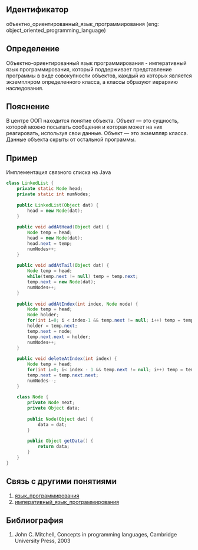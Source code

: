 ## Идентификатор

объектно_ориентированный_язык_программирования (eng: object_oriented_programming_language)

## Определение

Объектно-ориентированный язык программирования - императивный язык программирования, который поддерживает представление программы в виде совокупности объектов, каждый из которых является экземпляром определенного класса, а классы образуют иерархию наследования.

## Пояснение

В центре ООП находится понятие объекта. Объект — это сущность, которой можно посылать сообщения и которая может на них реагировать, используя свои данные. Объект — это экземпляр класса. Данные объекта скрыты от остальной программы.

## Пример

Имплементация связного списка на Java

~~~Java
class LinkedList {
	private static Node head;
	private static int numNodes;
	
	public LinkedList(Object dat) {
		head = new Node(dat);
	}
	
	public void addAtHead(Object dat) {
		Node temp = head;
		head = new Node(dat);
		head.next = temp;
		numNodes++;
	}
	
	public void addAtTail(Object dat) {
		Node temp = head;
		while(temp.next != null) temp = temp.next; 
		temp.next = new Node(dat);
		numNodes++;
	}
	
	public void addAtIndex(int index, Node node) {
		Node temp = head;
		Node holder;
		for(int i=0; i < index-1 && temp.next != null; i++) temp = temp.next;
		holder = temp.next;
		temp.next = node;
		temp.next.next = holder;
		numNodes++;
	}
	
	public void deleteAtIndex(int index) {
		Node temp = head;
		for(int i=0; i< index - 1 && temp.next != null; i++) temp = temp.next;
		temp.next = temp.next.next;
		numNodes--;
	}
	
	class Node {
		private Node next;
		private Object data;
		
		public Node(Object dat) {
			data = dat;
		}
		
		public Object getData() {
			return data;
		}
	}
}
~~~

## Связь с другими понятиями

1. [язык_программирования](programming_language_1.md)
2. [императивный_язык_программирования](imperative_programming_language.md)

## Библиография

1. John C. Mitchell, Concepts in programming languages, Cambridge University Press, 2003
